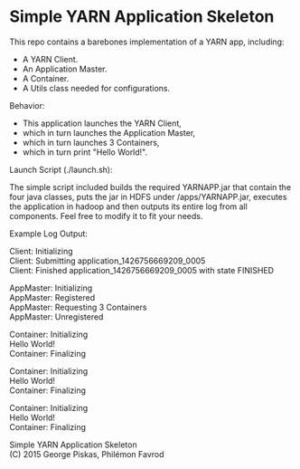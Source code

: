Simple YARN Application Skeleton
==========

This repo contains a barebones implementation of a YARN app, including:

* A YARN Client.
* An Application Master.
* A Container.
* A Utils class needed for configurations.

Behavior:

* This application launches the YARN Client,
* which in turn launches the Application Master,
* which in turn launches 3 Containers,
* which in turn print "Hello World!".

Launch Script (./launch.sh):

The simple script included builds the required YARNAPP.jar that contain the four java classes, puts the jar in HDFS under /apps/YARNAPP.jar, executes the application in hadoop and then outputs its entire log from all components. Feel free to modify it to fit your needs.

Example Log Output:

Client: Initializing <br>
Client: Submitting application_1426756669209_0005 <br>
Client: Finished application_1426756669209_0005 with state FINISHED

AppMaster: Initializing <br>
AppMaster: Registered <br>
AppMaster: Requesting 3 Containers <br>
AppMaster: Unregistered

Container: Initializing <br>
Hello World! <br>
Container: Finalizing

Container: Initializing <br>
Hello World! <br>
Container: Finalizing

Container: Initializing <br>
Hello World! <br>
Container: Finalizing

Simple YARN Application Skeleton <br> (C) 2015 George Piskas, Philémon Favrod
